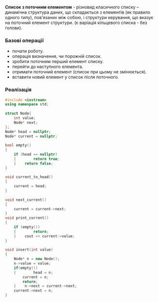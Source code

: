 **Список з поточним елементом** - різновид класичного списку – динамічна структура даних, що складається з елементів (як правило одного типу), пов'язаних між собою, і структури  керування, що вказує на поточний елемент структури. (є варіація кільцевого списка - без голови).

### Базові операції
- почати роботу.
- операція визначення, чи порожній список.
- зробити поточним перший елемент списку.
- перейти до наступного елемента.
- отримати поточний елемент (список при цьому не змінюється).
- вставити новий елемент у список після поточного.
### Реалізація
```c++
#include <iostream>  
using namespace std;  
  
struct Node{  
    int value;  
    Node* next;  
};  
Node* head = nullptr;  
Node* current = nullptr;  
  
bool empty()  
{  
    if (head == nullptr)  
    {        return true;  
    }    return false;  
}  
  
void current_to_head()  
{  
    current = head;  
}  
  
void next_current()  
{  
    current = current->next;  
}  
void print_current()  
{  
    if (empty())  
    {        return;  
    }    cout << current->value;  
}  
  
void insert(int value)  
{  
    Node* n = new Node();  
    n->value = value;  
    if(empty())  
    {        head = n;  
        current = n;  
        return;  
    }    n->next = current->next;  
    current->next = n;  
}
```